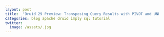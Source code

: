 ```yaml
---
layout: post
title:  "Druid 29 Preview: Transposing Query Results with PIVOT and UNPIVOT"
categories: blog apache druid imply sql tutorial
twitter:
  image: /assets/.jpg
---
```


